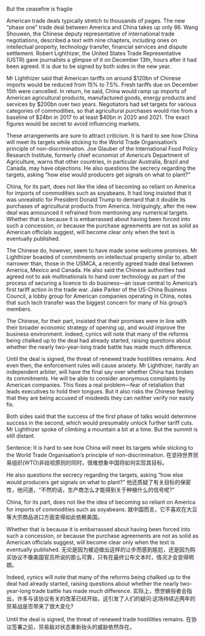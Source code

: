 But the ceasefire is fragile

American trade deals typically stretch to thousands of pages. The new “phase one” trade deal between America and China takes up only 86. Wang Shouwen, the Chinese deputy representative of international trade negotiations, described a text with nine chapters, including ones on intellectual property, technology transfer, financial services and dispute settlement. Robert Lighthizer, the United States Trade Representative (USTR) gave journalists a glimpse of it on December 13th, hours after it had been agreed. It is due to be signed by both sides in the new year.

Mr Lighthizer said that American tariffs on around $120bn of Chinese imports would be reduced from 15% to 7.5%. Fresh tariffs due on December 15th were cancelled. In return, he said, China would ramp up imports of American agricultural products, manufactured goods, energy products and services by $200bn over two years. Negotiators had set targets for various categories of commodities, so that agricultural purchases would rise from a baseline of $24bn in 2017 to at least $40bn in 2020 and 2021. The exact figures would be secret to avoid influencing markets.

These arrangements are sure to attract criticism. It is hard to see how China will meet its targets while sticking to the World Trade Organisation’s principle of non-discrimination. Joe Glauber of the International Food Policy Research Institute, formerly chief economist of America’s Department of Agriculture, warns that other countries, in particular Australia, Brazil and Canada, may have objections. He also questions the secrecy regarding the targets, asking “how else would producers get signals on what to plant?”

China, for its part, does not like the idea of becoming so reliant on America for imports of commodities such as soyabeans. It had long insisted that it was unrealistic for President Donald Trump to demand that it double its purchases of agricultural products from America. Intriguingly, after the new deal was announced it refrained from mentioning any numerical targets. Whether that is because it is embarrassed about having been forced into such a concession, or because the purchase agreements are not as solid as American officials suggest, will become clear only when the text is eventually published.

The Chinese do, however, seem to have made some welcome promises. Mr Lighthizer boasted of commitments on intellectual property similar to, albeit narrower than, those in the USMCA, a recently agreed trade deal between America, Mexico and Canada. He also said the Chinese authorities had agreed not to ask multinationals to hand over technology as part of the process of securing a licence to do business—an issue central to America’s first tariff action in the trade war. Jake Parker of the US-China Business Council, a lobby group for American companies operating in China, notes that such tech transfer was the biggest concern for many of his group’s members.

The Chinese, for their part, insisted that their promises were in line with their broader economic strategy of opening up, and would improve the business environment. Indeed, cynics will note that many of the reforms being chalked up to the deal had already started, raising questions about whether the nearly two-year-long trade battle has made much difference.

Until the deal is signed, the threat of renewed trade hostilities remains. And even then, the enforcement rules will cause anxiety. Mr Lighthizer, hardly an independent arbiter, will have the final say over whether China has broken its commitments. He will be able to consider anonymous complaints by American companies. This fixes a real problem—fear of retaliation that leads executives to hold their tongues. But it also risks the Chinese feeling that they are being accused of misdeeds they can neither verify nor easily fix.

Both sides said that the success of the first phase of talks would determine success in the second, which would presumably unlock further tariff cuts. Mr Lighthizer spoke of climbing a mountain a bit at a time. But the summit is still distant.

Sentence:
It is hard to see how China will meet its targets while sticking to the World Trade Organisation’s principle of non-discrimination.
在坚持世界贸易组织(WTO)非歧视原则的同时，很难想象中国将如何实现其目标。

He also questions the secrecy regarding the targets, asking “how else would producers get signals on what to plant?”
他还质疑了有关目标的保密性，他问道，“不然的话，生产商怎么才能得到关于种植什么的信号呢?”

China, for its part, does not like the idea of becoming so reliant on America for imports of commodities such as soyabeans.
就中国而言，它不喜欢在大豆等大宗商品进口方面变得如此依赖美国。

Whether that is because it is embarrassed about having been forced into such a concession, or because the purchase agreements are not as solid as American officials suggest, will become clear only when the text is eventually published.
无论是因为被迫做出这样的让步而感到尴尬，还是因为购买协议不像美国官员所说的那么可靠，只有在最终公布文本时，情况才会变得明朗。

Indeed, cynics will note that many of the reforms being chalked up to the deal had already started, raising questions about whether the nearly two-year-long trade battle has made much difference.
实际上，愤世嫉俗者会指出，许多与该协议有关的改革已经开始，这引发了人们的疑问:这场持续近两年的贸易战是否带来了很大变化?

Until the deal is signed, the threat of renewed trade hostilities remains.
在协议签署之前，贸易敌对状态重新抬头的威胁依然存在。